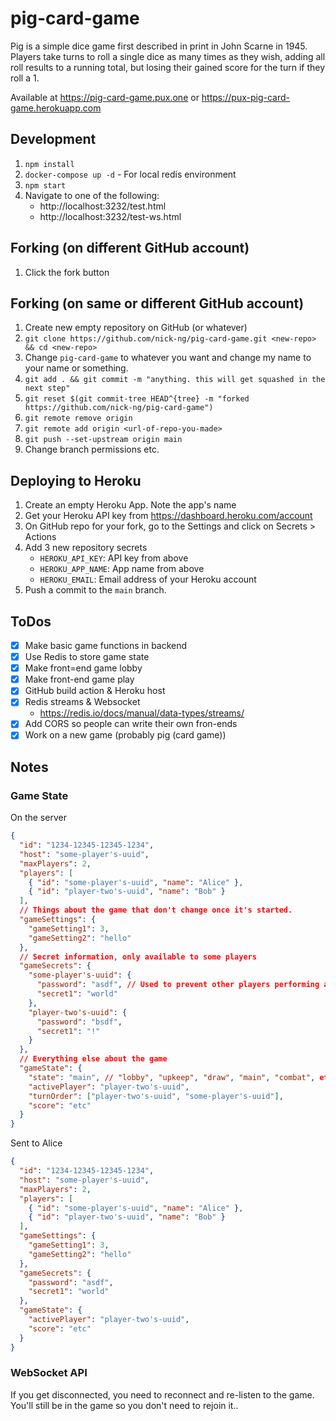 # pig-card-game

Pig is a simple dice game first described in print in John Scarne in 1945. Players take turns to roll a single dice as many times as they wish, adding all roll results to a running total, but losing their gained score for the turn if they roll a 1.

Available at https://pig-card-game.pux.one or https://pux-pig-card-game.herokuapp.com

## Development

1. `npm install`
2. `docker-compose up -d` - For local redis environment
3. `npm start`
4. Navigate to one of the following:
   - http://localhost:3232/test.html
   - http://localhost:3232/test-ws.html

## Forking (on different GitHub account)

1. Click the fork button

## Forking (on same or different GitHub account)

1. Create new empty repository on GitHub (or whatever)
2. `git clone https://github.com/nick-ng/pig-card-game.git <new-repo> && cd <new-repo>`
3. Change `pig-card-game` to whatever you want and change my name to your name or something.
4. `git add . && git commit -m "anything. this will get squashed in the next step"`
5. `git reset $(git commit-tree HEAD^{tree} -m "forked https://github.com/nick-ng/pig-card-game")`
6. `git remote remove origin`
7. `git remote add origin <url-of-repo-you-made>`
8. `git push --set-upstream origin main`
9. Change branch permissions etc.

## Deploying to Heroku

1. Create an empty Heroku App. Note the app's name
2. Get your Heroku API key from https://dashboard.heroku.com/account
3. On GitHub repo for your fork, go to the Settings and click on Secrets > Actions
4. Add 3 new repository secrets
   - `HEROKU_API_KEY`: API key from above
   - `HEROKU_APP_NAME`: App name from above
   - `HEROKU_EMAIL`: Email address of your Heroku account
5. Push a commit to the `main` branch.

## ToDos

- [x] Make basic game functions in backend
- [x] Use Redis to store game state
- [x] Make front=end game lobby
- [x] Make front-end game play
- [x] GitHub build action & Heroku host
- [x] Redis streams & Websocket
  - https://redis.io/docs/manual/data-types/streams/
- [x] Add CORS so people can write their own fron-ends
- [x] Work on a new game (probably pig (card game))

## Notes

### Game State

On the server

```json
{
  "id": "1234-12345-12345-1234",
  "host": "some-player's-uuid",
  "maxPlayers": 2,
  "players": [
    { "id": "some-player's-uuid", "name": "Alice" },
    { "id": "player-two's-uuid", "name": "Bob" }
  ],
  // Things about the game that don't change once it's started.
  "gameSettings": {
    "gameSetting1": 3,
    "gameSetting2": "hello"
  },
  // Secret information, only available to some players
  "gameSecrets": {
    "some-player's-uuid": {
      "password": "asdf", // Used to prevent other players performing actions on your behalf.
      "secret1": "world"
    },
    "player-two's-uuid": {
      "password": "bsdf",
      "secret1": "!"
    }
  },
  // Everything else about the game
  "gameState": {
    "state": "main", // "lobby", "upkeep", "draw", "main", "combat", etc.
    "activePlayer": "player-two's-uuid",
    "turnOrder": ["player-two's-uuid", "some-player's-uuid"],
    "score": "etc"
  }
}
```

Sent to Alice

```json
{
  "id": "1234-12345-12345-1234",
  "host": "some-player's-uuid",
  "maxPlayers": 2,
  "players": [
    { "id": "some-player's-uuid", "name": "Alice" },
    { "id": "player-two's-uuid", "name": "Bob" }
  ],
  "gameSettings": {
    "gameSetting1": 3,
    "gameSetting2": "hello"
  },
  "gameSecrets": {
    "password": "asdf",
    "secret1": "world"
  },
  "gameState": {
    "activePlayer": "player-two's-uuid",
    "score": "etc"
  }
}
```

### WebSocket API

If you get disconnected, you need to reconnect and re-listen to the game. You'll still be in the game so you don't need to rejoin it..
